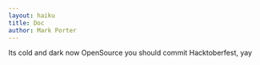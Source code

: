 ```yaml
---
layout: haiku
title: Doc
author: Mark Porter
---
```

Its cold and dark now
OpenSource you should commit
Hacktoberfest, yay
